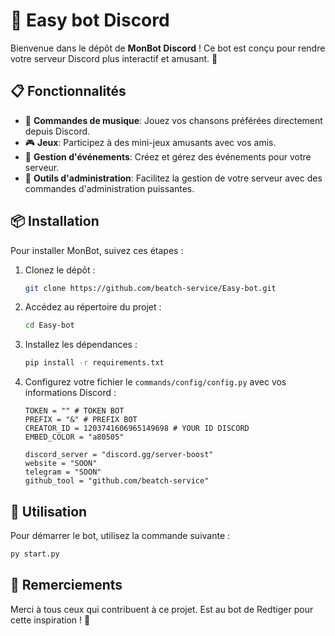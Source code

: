 # 🤖 Easy bot Discord

Bienvenue dans le dépôt de **MonBot Discord** ! Ce bot est conçu pour rendre votre serveur Discord plus interactif et amusant. 🎉

## 📋 Fonctionnalités

- 🎵 **Commandes de musique**: Jouez vos chansons préférées directement depuis Discord.
- 🎮 **Jeux**: Participez à des mini-jeux amusants avec vos amis.
- 📅 **Gestion d'événements**: Créez et gérez des événements pour votre serveur.
- 🚀 **Outils d'administration**: Facilitez la gestion de votre serveur avec des commandes d'administration puissantes.

## 📦 Installation

Pour installer MonBot, suivez ces étapes :

1. Clonez le dépôt :
    ```bash
    git clone https://github.com/beatch-service/Easy-bot.git
    ```

2. Accédez au répertoire du projet :
    ```bash
    cd Easy-bot
    ```

3. Installez les dépendances :
    ```bash
    pip install -r requirements.txt
    ```

4. Configurez votre fichier le `commands/config/config.py` avec vos informations Discord :
    ```env
    TOKEN = "" # TOKEN BOT
    PREFIX = "&" # PREFIX BOT
    CREATOR_ID = 1203741606965149698 # YOUR ID DISCORD
    EMBED_COLOR = "a80505"

    discord_server = "discord.gg/server-boost"
    website = "SOON"
    telegram = "SOON"
    github_tool = "github.com/beatch-service"
    ```

## 🚀 Utilisation

Pour démarrer le bot, utilisez la commande suivante :
```bash
py start.py
```

## 🙏 Remerciements
Merci à tous ceux qui contribuent à ce projet. Est au bot de Redtiger pour cette inspiration ! 💖

